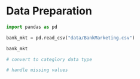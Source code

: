 # Data Preparation

```python
import pandas as pd
```

```python
bank_mkt = pd.read_csv("data/BankMarketing.csv")
```

```python
bank_mkt
```

```python
# convert to categlory data type
```

```python
# handle missing values
```
